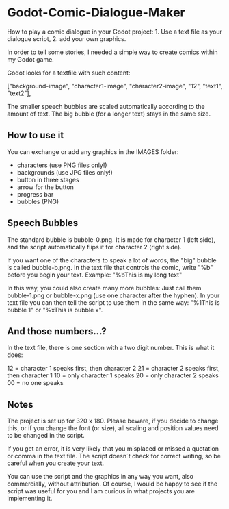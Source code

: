 # Godot-Comic-Dialogue-Maker
How to play a comic dialogue in your Godot project: 1. Use a text file as your dialogue script, 2. add your own graphics.

In order to tell some stories, I needed a simple way to create comics within my Godot game. 

Godot looks for a textfile with such content:

["background-image", "character1-image", "character2-image", "12", "text1", "text2"],

The smaller speech bubbles are scaled automatically according to the amount of text. 
The big bubble (for a longer text) stays in the same size.


How to use it
------------------

You can exchange or add any graphics in the IMAGES folder:

- characters (use PNG files only!)
- backgrounds (use JPG files only!)
- button in three stages
- arrow for the button
- progress bar
- bubbles (PNG)


Speech Bubbles
--------------

The standard bubble is bubble-0.png. It is made for character 1 (left side), and the script automatically flips it for character 2 (right side).	

If you want one of the characters to speak a lot of words, the "big" bubble is called bubble-b.png. In the text file that controls the comic, write "%b" before you begin your text. Example: "%bThis is my long text"

In this way, you could also create many more bubbles: Just call them bubble-1.png or bubble-x.png (use one character after the hyphen). In your text file you can then tell the script to use them in the same way: "%1This is bubble 1" or "%xThis is bubble x".


And those numbers...?
----------------------------
In the text file, there is one section with a two digit number. This is what it does:

12 = character 1 speaks first, then character 2
21 = character 2 speaks first, then character 1
10 = only character 1 speaks 
20 = only character 2 speaks 
00 = no one speaks


Notes
------------
The project is set up for 320 x 180. Please beware, if you decide to change this, or if you change the font (or size), all scaling and position values need to be changed in the script.

If you get an error, it is very likely that you misplaced or missed a quotation or comma in the text file. The script doesn´t check for correct writing, so be careful when you create your text.

You can use the script and the graphics in any way you want, also commercially, without attribution. 
Of course, I would be happy to see if the script was useful for you and I am curious in what projects you are implementing it. 

